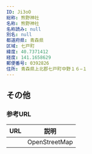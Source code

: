 ```yaml
---
ID: Ji3oO
総称: 熊野神社
名称: 熊野神社
名称読み: null
別名: null
都道府県: 青森県
区域: 七戸町
緯度: 40.7371412
経度: 141.1658629
郵便番号: 0392826
住所: 青森県上北郡七戸町中野１６−１
---
```


## その他

### 参考URL

| URL | 説明          |
| --- | ------------- |
|     | OpenStreetMap |
